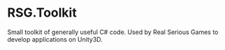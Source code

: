 # RSG.Toolkit
Small toolkit of generally useful C# code. Used by Real Serious Games to develop applications on Unity3D.
